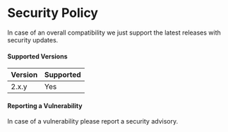 # Security Policy

In case of an overall compatibility we just support the latest releases
with security updates.

#### Supported Versions

| Version | Supported          |
| ------- | ------------------ |
| 2.x.y   | Yes                |

#### Reporting a Vulnerability

In case of a vulnerability please report a security advisory.
